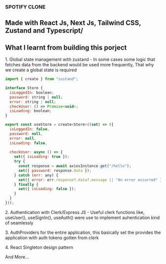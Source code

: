 ### SPOTIFY CLONE
## Made with React Js, Next Js, Tailwind CSS, Zustand and Typescript/

## What I learnt from building this porject
<p>1. Global state management with zustand - In some cases some logic that fetches data from the backend would be used more frequently, That why we create a global state is required</p>

```javascript
import { create } from "zustand";

interface Store {
  isLoggedIn: boolean;
  password: string | null;
  error: string | null;
  checkUser: () => Promise<void>;
  isLoading: boolean;
}

export const useStore = create<Store>((set) => ({
  isLoggedIn: false,
  password: null,
  error: null,
  isLoading: false,
  
  checkUser: async () => {
    set({ isLoading: true });
    try {
      const response = await axiosInstance.get("/hello");
      set({ password: response.data });
    } catch (err: any) {
      set({ error: err.response?.data?.message || "An error occurred" });
    } finally {
      set({ isLoading: false });
    }
  }
}));
```

<p>2. Authentication with Clerk/Express JS - Useful clerk functions like, useUser(), useSignIn(), useAuth() were use to implement auhentication kind of seamlessly</p>
<p>3. AuthProviders for the entire application, this basically set the provides the application with auth tokens gotten from clerk</p>
<p>4. React Singleton design pattern</p>
And More...
